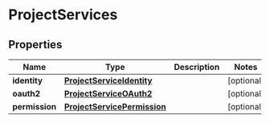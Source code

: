 

# ProjectServices


## Properties

Name | Type | Description | Notes
------------ | ------------- | ------------- | -------------
**identity** | [**ProjectServiceIdentity**](ProjectServiceIdentity.md) |  |  [optional]
**oauth2** | [**ProjectServiceOAuth2**](ProjectServiceOAuth2.md) |  |  [optional]
**permission** | [**ProjectServicePermission**](ProjectServicePermission.md) |  |  [optional]



